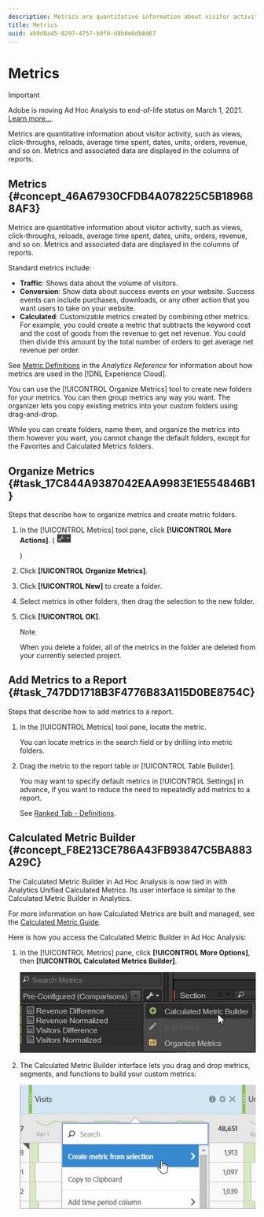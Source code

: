```yaml
---
description: Metrics are quantitative information about visitor activity, such as views, click-throughs, reloads, average time spent, dates, units, orders, revenue, and so on. Metrics and associated data are displayed in the columns of reports.
title: Metrics
uuid: ab9d8a45-0297-4757-b0f0-d8b0e0db8d67
---
```


# Metrics

>[!IMPORTANT]
>
>Adobe is moving Ad Hoc Analysis to end-of-life status on March 1, 2021. [Learn more...](https://adobe.ly/discoverworkspace).

Metrics are quantitative information about visitor activity, such as views, click-throughs, reloads, average time spent, dates, units, orders, revenue, and so on. Metrics and associated data are displayed in the columns of reports.

## Metrics {#concept_46A67930CFDB4A078225C5B189688AF3}

Metrics are quantitative information about visitor activity, such as views, click-throughs, reloads, average time spent, dates, units, orders, revenue, and so on. Metrics and associated data are displayed in the columns of reports.

Standard metrics include:

* **Traffic**: Shows data about the volume of visitors.
* **Conversion**: Show data about success events on your website. Success events can include purchases, downloads, or any other action that you want users to take on your website.
* **Calculated**: Customizable metrics created by combining other metrics. For example, you could create a metric that subtracts the keyword cost and the cost of goods from the revenue to get net revenue. You could then divide this amount by the total number of orders to get average net revenue per order.

See [Metric Definitions](https://docs.adobe.com/content/help/en/analytics/components/variables/metrics/metricslist.html) in the *Analytics Reference* for information about how metrics are used in the [!DNL Experience Cloud].

You can use the [!UICONTROL Organize Metrics] tool to create new folders for your metrics. You can then group metrics any way you want. The organizer lets you copy existing metrics into your custom folders using drag-and-drop.

While you can create folders, name them, and organize the metrics into them however you want, you cannot change the default folders, except for the Favorites and Calculated Metrics folders.

## Organize Metrics {#task_17C844A9387042EAA9983E1E554846B1}

Steps that describe how to organize metrics and create metric folders.

<!-- 

t_organize_metrics.xml

 -->

1. In the [!UICONTROL Metrics] tool pane, click **[!UICONTROL More Actions]**. (  ![](assets/tools_icon.png)

   )
1. Click **[!UICONTROL Organize Metrics]**.
1. Click **[!UICONTROL New]** to create a folder.
1. Select metrics in other folders, then drag the selection to the new folder.
1. Click **[!UICONTROL OK]**.

   >[!NOTE]
   >
   >When you delete a folder, all of the metrics in the folder are deleted from your currently selected project.

## Add Metrics to a Report {#task_747DD1718B3F4776B83A115D0BE8754C}

Steps that describe how to add metrics to a report.

<!-- 

t_add_metrics_dsc.xml

 -->

1. In the [!UICONTROL Metrics] tool pane, locate the metric.

   You can locate metrics in the search field or by drilling into metric folders.

1. Drag the metric to the report table or [!UICONTROL Table Builder].

   You may want to specify default metrics in [!UICONTROL Settings] in advance, if you want to reduce the need to repeatedly add metrics to a report.

   See [Ranked Tab - Definitions](/help/analyze/ad-hoc-analysis/c-global-settings.md#reference_FB9BADD7E3DA42C1BB2A02A6E9D5C1CF).

## Calculated Metric Builder {#concept_F8E213CE786A43FB93847C5BA883A29C}

The Calculated Metric Builder in Ad Hoc Analysis is now tied in with Analytics Unified Calculated Metrics. Its user interface is similar to the Calculated Metric Builder in Analytics.

<!-- 

c_calc_metric_builder.xml

 -->

For more information on how Calculated Metrics are built and managed, see the [Calculated Metric Guide](https://docs.adobe.com/content/help/en/analytics/components/calculated-metrics/cm-overview.html).

Here is how you access the Calculated Metric Builder in Ad Hoc Analysis:

1. In the [!UICONTROL Metrics] pane, click **[!UICONTROL More Options]**, then **[!UICONTROL Calculated Metrics Builder]**.

   ![](assets/more_options_calc.png)

1. The Calculated Metric Builder interface lets you drag and drop metrics, segments, and functions to build your custom metrics:

   ![](assets/calc_metrics.png)

